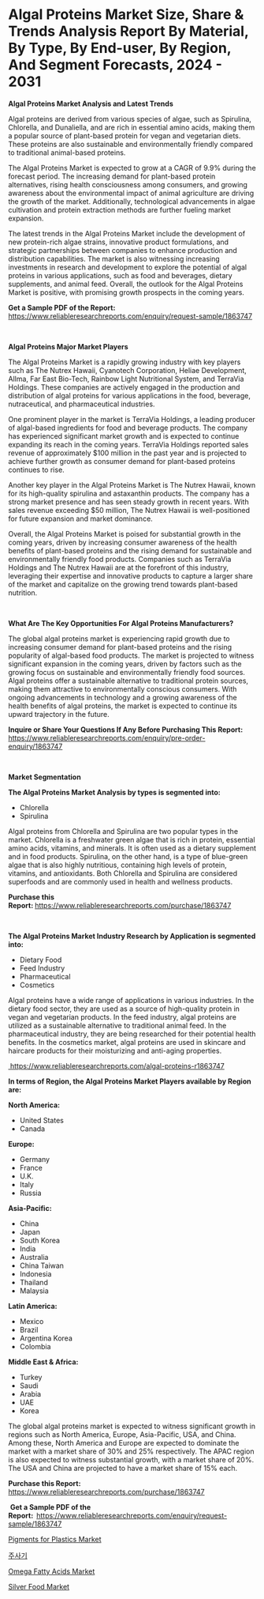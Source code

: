 <p><h1>Algal Proteins Market Size, Share & Trends Analysis Report By Material, By Type, By End-user, By Region, And Segment Forecasts, 2024 - 2031</h1></p><p><strong>Algal Proteins Market Analysis and Latest Trends</strong></p>
<p><p>Algal proteins are derived from various species of algae, such as Spirulina, Chlorella, and Dunaliella, and are rich in essential amino acids, making them a popular source of plant-based protein for vegan and vegetarian diets. These proteins are also sustainable and environmentally friendly compared to traditional animal-based proteins.</p><p>The Algal Proteins Market is expected to grow at a CAGR of 9.9% during the forecast period. The increasing demand for plant-based protein alternatives, rising health consciousness among consumers, and growing awareness about the environmental impact of animal agriculture are driving the growth of the market. Additionally, technological advancements in algae cultivation and protein extraction methods are further fueling market expansion.</p><p>The latest trends in the Algal Proteins Market include the development of new protein-rich algae strains, innovative product formulations, and strategic partnerships between companies to enhance production and distribution capabilities. The market is also witnessing increasing investments in research and development to explore the potential of algal proteins in various applications, such as food and beverages, dietary supplements, and animal feed. Overall, the outlook for the Algal Proteins Market is positive, with promising growth prospects in the coming years.</p></p>
<p><strong>Get a Sample PDF of the Report:&nbsp;</strong> <a href="https://www.reliableresearchreports.com/enquiry/request-sample/1863747">https://www.reliableresearchreports.com/enquiry/request-sample/1863747</a></p>
<p>&nbsp;</p>
<p><strong>Algal Proteins Major Market Players</strong></p>
<p><p>The Algal Proteins Market is a rapidly growing industry with key players such as The Nutrex Hawaii, Cyanotech Corporation, Heliae Development, Allma, Far East Bio-Tech, Rainbow Light Nutritional System, and TerraVia Holdings. These companies are actively engaged in the production and distribution of algal proteins for various applications in the food, beverage, nutraceutical, and pharmaceutical industries.</p><p>One prominent player in the market is TerraVia Holdings, a leading producer of algal-based ingredients for food and beverage products. The company has experienced significant market growth and is expected to continue expanding its reach in the coming years. TerraVia Holdings reported sales revenue of approximately $100 million in the past year and is projected to achieve further growth as consumer demand for plant-based proteins continues to rise.</p><p>Another key player in the Algal Proteins Market is The Nutrex Hawaii, known for its high-quality spirulina and astaxanthin products. The company has a strong market presence and has seen steady growth in recent years. With sales revenue exceeding $50 million, The Nutrex Hawaii is well-positioned for future expansion and market dominance.</p><p>Overall, the Algal Proteins Market is poised for substantial growth in the coming years, driven by increasing consumer awareness of the health benefits of plant-based proteins and the rising demand for sustainable and environmentally friendly food products. Companies such as TerraVia Holdings and The Nutrex Hawaii are at the forefront of this industry, leveraging their expertise and innovative products to capture a larger share of the market and capitalize on the growing trend towards plant-based nutrition.</p></p>
<p>&nbsp;</p>
<p><strong>What Are The Key Opportunities For Algal Proteins Manufacturers?</strong></p>
<p><p>The global algal proteins market is experiencing rapid growth due to increasing consumer demand for plant-based proteins and the rising popularity of algal-based food products. The market is projected to witness significant expansion in the coming years, driven by factors such as the growing focus on sustainable and environmentally friendly food sources. Algal proteins offer a sustainable alternative to traditional protein sources, making them attractive to environmentally conscious consumers. With ongoing advancements in technology and a growing awareness of the health benefits of algal proteins, the market is expected to continue its upward trajectory in the future.</p></p>
<p><strong>Inquire or Share Your Questions If Any Before Purchasing This Report:</strong> <a href="https://www.reliableresearchreports.com/enquiry/pre-order-enquiry/1863747">https://www.reliableresearchreports.com/enquiry/pre-order-enquiry/1863747</a></p>
<p>&nbsp;</p>
<p><strong>Market Segmentation</strong></p>
<p><strong>The Algal Proteins Market Analysis by types is segmented into:</strong></p>
<p><ul><li>Chlorella</li><li>Spirulina</li></ul></p>
<p><p>Algal proteins from Chlorella and Spirulina are two popular types in the market. Chlorella is a freshwater green algae that is rich in protein, essential amino acids, vitamins, and minerals. It is often used as a dietary supplement and in food products. Spirulina, on the other hand, is a type of blue-green algae that is also highly nutritious, containing high levels of protein, vitamins, and antioxidants. Both Chlorella and Spirulina are considered superfoods and are commonly used in health and wellness products.</p></p>
<p><strong>Purchase this Report:&nbsp;</strong><a href="https://www.reliableresearchreports.com/purchase/1863747">https://www.reliableresearchreports.com/purchase/1863747</a></p>
<p>&nbsp;</p>
<p><strong>The Algal Proteins Market Industry Research by Application is segmented into:</strong></p>
<p><ul><li>Dietary Food</li><li>Feed Industry</li><li>Pharmaceutical</li><li>Cosmetics</li></ul></p>
<p><p>Algal proteins have a wide range of applications in various industries. In the dietary food sector, they are used as a source of high-quality protein in vegan and vegetarian products. In the feed industry, algal proteins are utilized as a sustainable alternative to traditional animal feed. In the pharmaceutical industry, they are being researched for their potential health benefits. In the cosmetics market, algal proteins are used in skincare and haircare products for their moisturizing and anti-aging properties.</p></p>
<p><a href="https://www.reliableresearchreports.com/algal-proteins-r1863747">&nbsp;https://www.reliableresearchreports.com/algal-proteins-r1863747</a></p>
<p><strong>In terms of Region, the Algal Proteins Market Players available by Region are:</strong></p>
<p>
    <p> <strong> North America: </strong>
        <ul>
            <li>United States</li>
            <li>Canada</li>
        </ul>
        </p> 
    <p> <strong> Europe: </strong>
        <ul>
            <li>Germany</li>
            <li>France</li>
            <li>U.K.</li>
            <li>Italy</li>
            <li>Russia</li>
        </ul>
        </p> 
    <p> <strong> Asia-Pacific: </strong>
        <ul>
            <li>China</li>
            <li>Japan</li>
            <li>South Korea</li>
            <li>India</li>
            <li>Australia</li>
            <li>China Taiwan</li>
            <li>Indonesia</li>
            <li>Thailand</li>
            <li>Malaysia</li>
        </ul>
        </p> 
    <p> <strong> Latin America: </strong>
        <ul>
            <li>Mexico</li>
            <li>Brazil</li>
            <li>Argentina Korea</li>
            <li>Colombia</li>
        </ul>
        </p> 
    <p> <strong> Middle East & Africa: </strong>
        <ul>
            <li>Turkey</li>
            <li>Saudi</li>
            <li>Arabia</li>
            <li>UAE</li>
            <li>Korea</li>
        </ul>
    </p>
    </p>
<p><p>The global algal proteins market is expected to witness significant growth in regions such as North America, Europe, Asia-Pacific, USA, and China. Among these, North America and Europe are expected to dominate the market with a market share of 30% and 25% respectively. The APAC region is also expected to witness substantial growth, with a market share of 20%. The USA and China are projected to have a market share of 15% each.</p></p>
<p><strong>Purchase this Report: </strong><a href="https://www.reliableresearchreports.com/purchase/1863747">https://www.reliableresearchreports.com/purchase/1863747</a></p>
<p>&nbsp;<strong>Get a Sample PDF of the Report:&nbsp;&nbsp;</strong><a href="https://www.reliableresearchreports.com/enquiry/request-sample/1863747">https://www.reliableresearchreports.com/enquiry/request-sample/1863747</a></p>
<p><strong></strong></p>
<p><p><a href="https://www.linkedin.com/pulse/pigments-plastics-market-size-growth-forecast-from-2024-2031-zeljf?trackingId=S0%2FVZT8CxiZNEJIjHvVePA%3D%3D">Pigments for Plastics Market</a></p><p><a href="https://medium.com/@francescaove76856/%EC%A3%BC%EC%82%AC-%EC%8B%9C%EC%9E%A5-%EC%8B%9C%EC%9E%A5-%EC%A0%90%EC%9C%A0%EC%9C%A8-%EC%8B%9C%EC%9E%A5-%ED%8A%B8%EB%A0%8C%EB%93%9C-%EB%B0%8F-%EB%AF%B8%EB%9E%98-%EC%84%B1%EC%9E%A5-%ED%83%90%EC%83%89-654ce3a4f538">주사기</a></p><p><a href="https://www.linkedin.com/pulse/omega-fatty-acids-market-research-report-key-successful-business-kzn1f?trackingId=Ef2AUEkzQSL08Xf%2F6xAQWA%3D%3D">Omega Fatty Acids Market</a></p><p><a href="https://github.com/nathandecarvalho/Market-Research-Report-List-2/blob/main/silver-food-market.md">Silver Food Market</a></p></p>